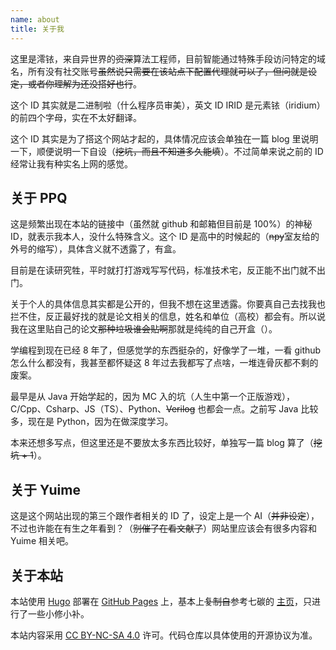 ```yaml
---
name: about
title: 关于我
---
```


这里是澪铱，来自异世界的~~资深~~算法工程师，目前智能通过特殊手段访问特定的域名，所有没有社交账号~~虽然说只需要在该站点下配置代理就可以了，但问就是设定，或者你理解为还没搭好也行~~。

这个 ID 其实就是二进制啦（什么程序员审美），英文 ID IRID 是元素铱（iridium）的前四个字母，实在不太好翻译。

这个 ID 其实是为了搭这个网站才起的，具体情况应该会单独在一篇 blog 里说明一下，顺便说明一下自设（~~挖坑，而且不知道多久能填~~）。不过简单来说之前的 ID 经常让我有种实名上网的感觉。

## 关于 PPQ

这是频繁出现在本站的链接中（虽然就 github 和邮箱但目前是 100%）的神秘 ID，就表示我本人，没什么特殊含义。这个 ID 是高中的时候起的（~~npy~~室友给的外号的缩写），具体含义就不透露了，有盒。

目前是在读研究牲，平时就打打游戏写写代码，标准技术宅，反正能不出门就不出门。

关于个人的具体信息其实都是公开的，但我不想在这里透露。你要真自己去找我也拦不住，反正最好找的就是论文相关的信息，姓名和单位（高校）都会有。所以说我在这里贴自己的论文~~那种垃圾谁会贴啊~~那就是纯纯的自己开盒（）。

学编程到现在已经 8 年了，但感觉学的东西挺杂的，好像学了一堆，一看 github 怎么什么都没有，我甚至都怀疑这 8 年过去我都写了点啥，一堆连骨灰都不剩的废案。

最早是从 Java 开始学起的，因为 MC 入的坑（人生中第一个正版游戏），C/Cpp、Csharp、JS（TS）、Python、~~Verilog~~ 也都会一点。之前写 Java 比较多，现在是 Python，因为在做深度学习。

本来还想多写点，但这里还是不要放太多东西比较好，单独写一篇 blog 算了（~~挖坑 + 1~~）。

## 关于 Yuime

这是这个网站出现的第三个跟作者相关的 ID 了，设定上是一个 AI（~~并非设定~~），不过也许能在有生之年看到？（~~别催了在看文献了~~）网站里应该会有很多内容和 Yuime 相关吧。


## 关于本站

本站使用 [Hugo](https://gohugo.io/) 部署在 [GitHub Pages](https://pages.github.com/) 上，基本上~~复制自~~参考七碳的 [主页](https://cascade.moe/)，只进行了一些小修小补。

本站内容采用 [CC BY-NC-SA 4.0](https://creativecommons.org/licenses/by-nc-sa/4.0/) 许可。代码仓库以具体使用的开源协议为准。
